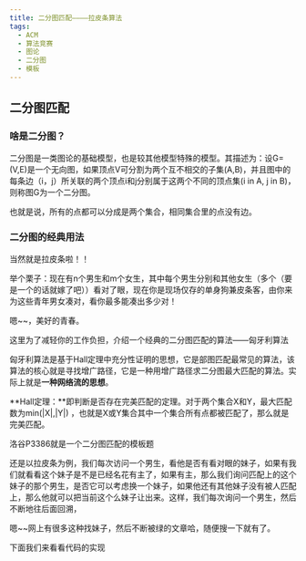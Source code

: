 ```yaml
---
title: 二分图匹配————拉皮条算法
tags:
  - ACM
  - 算法竞赛
  - 图论
  - 二分图
  - 模板
---
```


## 二分图匹配

### 啥是二分图？

二分图是一类图论的基础模型，也是较其他模型特殊的模型。其描述为：设G=(V,E)是一个无向图，如果顶点V可分割为两个互不相交的子集(A,B)，并且图中的每条边（i，j）所关联的两个顶点i和j分别属于这两个不同的顶点集(i in A, j in B)，则称图G为一个二分图。

也就是说，所有的点都可以分成是两个集合，相同集合里的点没有边。

### 二分图的经典用法

当然就是拉皮条啦！！

举个栗子：现在有n个男生和m个女生，其中每个男生分别和其他女生（多个（要是一个的话就嫁了吧））看对了眼，现在你是现场仅存的单身狗兼皮条客，由你来为这些青年男女凑对，看你最多能凑出多少对！

嗯~~，美好的青春。

这里为了减轻你的工作负担，介绍一个经典的二分图匹配的算法——匈牙利算法

匈牙利算法是基于Hall定理中充分性证明的思想，它是部图匹配最常见的算法，该算法的核心就是寻找增广路径，它是一种用增广路径求二分图最大匹配的算法。实际上就是**一种网络流的思想**。

**Hall定理：**即判断是否存在完美匹配的定理。对于两个集合X和Y，最大匹配数为min(|X|,|Y|) ，也就是X或Y集合其中一个集合所有点都被匹配了，那么就是完美匹配。

洛谷P3386就是一个二分图匹配的模板题

还是以拉皮条为例，我们每次访问一个男生，看他是否有看对眼的妹子，如果有我们就看看这个妹子是不是已经名花有主了，如果有主，那么我们询问匹配上的这个妹子的那个男生，是否它可以考虑换一个妹子，如果他还有其他妹子没有被人匹配上，那么他就可以把当前这个么妹子让出来。这样，我们每次询问一个男生，然后不断地往后面回溯，

嗯~~网上有很多这种找妹子，然后不断被绿的文章哈，随便搜一下就有了。

下面我们来看看代码的实现

